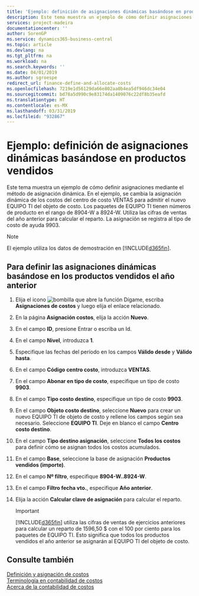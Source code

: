 ```yaml
---
title: 'Ejemplo: definición de asignaciones dinámicas basándose en productos vendidos | Documentos de Microsoft'
description: Este tema muestra un ejemplo de cómo definir asignaciones mediante el método de asignación dinámica.
services: project-madeira
documentationcenter: ''
author: SorenGP
ms.service: dynamics365-business-central
ms.topic: article
ms.devlang: na
ms.tgt_pltfrm: na
ms.workload: na
ms.search.keywords: ''
ms.date: 04/01/2019
ms.author: sgroespe
redirect_url: finance-define-and-allocate-costs
ms.openlocfilehash: 7219e1d56129da66e802aa0b4ea5df946dc34e04
ms.sourcegitcommit: bd78a5d990c9e83174da1409076c22df8b35eafd
ms.translationtype: HT
ms.contentlocale: es-MX
ms.lasthandoff: 03/31/2019
ms.locfileid: "932867"
---
```

# <a name="scenario-example-defining-dynamic-allocations-based-on-items-sold"></a>Ejemplo: definición de asignaciones dinámicas basándose en productos vendidos
Este tema muestra un ejemplo de cómo definir asignaciones mediante el método de asignación dinámica. En el ejemplo, se cambia la asignación dinámica de los costos del centro de costo VENTAS para admitir el nuevo EQUIPO TI del objeto de costo. Los paquetes de EQUIPO TI tienen números de producto en el rango de 8904-W a 8924-W. Utiliza las cifras de ventas del año anterior para calcular el reparto. La asignación se registra al tipo de costo de ayuda 9903.  

> [!NOTE]  
>  El ejemplo utiliza los datos de demostración en [!INCLUDE[d365fin](includes/d365fin_md.md)].  

## <a name="to-define-dynamic-allocations-based-on-items-sold-in-the-previous-year"></a>Para definir las asignaciones dinámicas basándose en los productos vendidos el año anterior  

1.  Elija el icono ![bombilla que abre la función Dígame](media/ui-search/search_small.png "Dígame que desea hacer"), escriba **Asignaciones de costos** y luego elija el enlace relacionado.  
2.  En la página **Asignación costos**, elija la acción **Nuevo**.  
3.  En el campo **ID**, presione Entrar o escriba un Id.  
4.  En el campo **Nivel**, introduzca **1**.  
5.  Especifique las fechas del período en los campos **Válido desde** y **Válido hasta**.  
6.  En el campo **Código centro costo**, introduzca **VENTAS**.  
7.  En el campo **Abonar en tipo de costo**, especifique un tipo de costo **9903**.  
8.  En el campo **Tipo costo destino**, especifique un tipo de costo **9903**.  
9. En el campo **Objeto costo destino**, seleccione **Nuevo** para crear un nuevo EQUIPO TI de objeto de costo y rellene los campos según sea necesario. Seleccione **EQUIPO TI**. Deje en blanco el campo **Centro costo destino**.  
10. En el campo **Tipo destino asignación**, seleccione **Todos los costos** para definir cómo se asignan todos los costos acumulados.  
11. En el campo **Base**, seleccione la base de asignación **Productos vendidos (importe)**.  
12. En el campo **Nº filtro**, especifique **8904-W..8924-W**.  
13. En el campo **Filtro fecha vto.**, especifique **Año anterior**.  
14. Elija la acción **Calcular clave de asignación** para calcular el reparto.  

    > [!IMPORTANT]  
    >  [!INCLUDE[d365fin](includes/d365fin_md.md)] utiliza las cifras de ventas de ejercicios anteriores para calcular un reparto de 1596,50 $ con el 100 por ciento para los paquetes de EQUIPO TI. Esto significa que todos los productos vendidos el año anterior se asignarán al EQUIPO TI del objeto de costo.  

## <a name="see-also"></a>Consulte también  
[Definición y asignación de costos](finance-define-and-allocate-costs.md)  
[Terminología en contabilidad de costos](finance-terminology-in-cost-accounting.md)   
[Acerca de la contabilidad de costos](finance-about-cost-accounting.md)
